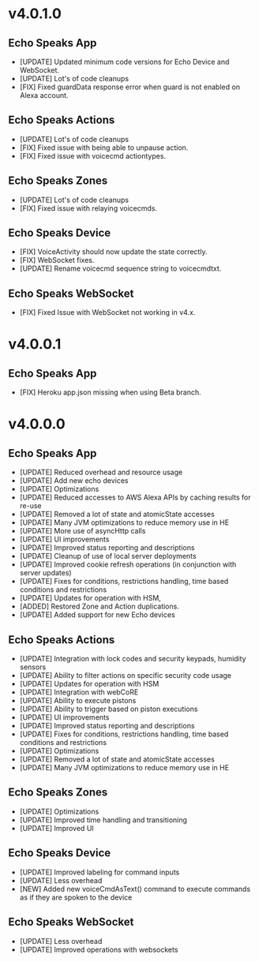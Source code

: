 # v4.0.1.0
## Echo Speaks App
- [UPDATE] Updated minimum code versions for Echo Device and WebSocket.
- [UPDATE] Lot's of code cleanups
- [FIX] Fixed guardData response error when guard is not enabled on Alexa account.

## Echo Speaks Actions
- [UPDATE] Lot's of code cleanups
- [FIX] Fixed issue with being able to unpause action.
- [FIX] Fixed issue with voicecmd actiontypes.

## Echo Speaks Zones
- [UPDATE] Lot's of code cleanups
- [FIX] Fixed issue with relaying voicecmds.

## Echo Speaks Device
- [FIX] VoiceActivity should now update the state correctly.
- [FIX] WebSocket fixes.
- [UPDATE] Rename voicecmd sequence string to voicecmdtxt.

## Echo Speaks WebSocket
- [FIX] Fixed Issue with WebSocket not working in v4.x.
  
# v4.0.0.1
## Echo Speaks App
- [FIX] Heroku app.json missing when using Beta branch.

# v4.0.0.0
## Echo Speaks App
- [UPDATE] Reduced overhead and resource usage
- [UPDATE] Add new echo devices
- [UPDATE] Optimizations
- [UPDATE] Reduced accesses to AWS Alexa APIs by caching results for re-use
- [UPDATE] Removed a lot of state and atomicState accesses
- [UPDATE] Many JVM optimizations to reduce memory use in HE
- [UPDATE] More use of asyncHttp calls
- [UPDATE] UI improvements
- [UPDATE] Improved status reporting and descriptions
- [UPDATE] Cleanup of use of local server deployments
- [UPDATE] Improved cookie refresh operations (in conjunction with server updates)
- [UPDATE] Fixes for conditions, restrictions handling, time based conditions and restrictions
- [UPDATE] Updates for operation with HSM,
- [ADDED] Restored Zone and Action duplications.
- [UPDATE] Added support for new Echo devices

## Echo Speaks Actions
- [UPDATE] Integration with lock codes and security keypads, humidity sensors
- [UPDATE] Ability to filter actions on specific security code usage
- [UPDATE] Updates for operation with HSM
- [UPDATE] Integration with webCoRE
- [UPDATE] Ability to execute pistons
- [UPDATE] Ability to trigger based on piston executions
- [UPDATE] UI improvements
- [UPDATE] Improved status reporting and descriptions
- [UPDATE] Fixes for conditions, restrictions handling, time based conditions and restrictions
- [UPDATE] Optimizations
- [UPDATE] Removed a lot of state and atomicState accesses
- [UPDATE] Many JVM optimizations to reduce memory use in HE

## Echo Speaks Zones
- [UPDATE] Optimizations
- [UPDATE] Improved time handling and transitioning
- [UPDATE] Improved UI

## Echo Speaks Device
- [UPDATE] Improved labeling for command inputs
- [UPDATE] Less overhead
- [NEW] Added new voiceCmdAsText() command to execute commands as if they are spoken to the device

## Echo Speaks WebSocket
- [UPDATE] Less overhead
- [UPDATE] Improved operations with websockets
